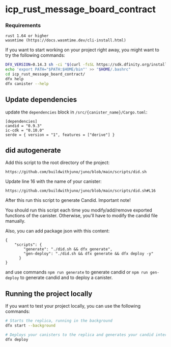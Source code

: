 # icp_rust_message_board_contract

### Requirements
```
rust 1.64 or higher
wasmtime (https://docs.wasmtime.dev/cli-install.html)
```

If you want to start working on your project right away, you might want to try the following commands:

```bash
DFX_VERSION=0.14.3 sh -ci "$(curl -fsSL https://sdk.dfinity.org/install.sh)"
echo 'export PATH="$PATH:$HOME/bin"' >> "$HOME/.bashrc"
cd icp_rust_message_board_contract/
dfx help
dfx canister --help
```

## Update dependencies

update the `dependencies` block in `/src/{canister_name}/Cargo.toml`:
```
[dependencies]
candid = "0.9.3"
ic-cdk = "0.10.0"
serde = { version = "1", features = ["derive"] }
```

## did autogenerate

Add this script to the root directory of the project:
```
https://github.com/buildwithjuno/juno/blob/main/scripts/did.sh
```

Update line 16 with the name of your canister:
```
https://github.com/buildwithjuno/juno/blob/main/scripts/did.sh#L16
```

After this run this script to generate Candid. 
Important note!

You should run this script each time you modify/add/remove exported functions of the canister.
Otherwise, you'll have to modify the candid file manually.

Also, you can add package json with this content:
```
{
    "scripts": {
        "generate": "./did.sh && dfx generate",
        "gen-deploy": "./did.sh && dfx generate && dfx deploy -y"
      }
}
```

and use commands `npm run generate` to generate candid or `npm run gen-deploy` to generate candid and to deploy a canister.

## Running the project locally

If you want to test your project locally, you can use the following commands:

```bash
# Starts the replica, running in the background
dfx start --background

# Deploys your canisters to the replica and generates your candid interface
dfx deploy
```
